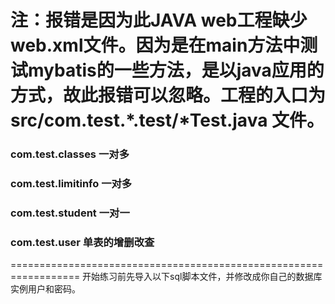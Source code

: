 注：报错是因为此JAVA web工程缺少web.xml文件。因为是在main方法中测试mybatis的一些方法，是以java应用的方式，故此报错可以忽略。工程的入口为 src/com.test.*.test/*Test.java 文件。
==================

### com.test.classes 一对多
### com.test.limitinfo 一对多
### com.test.student 一对一
### com.test.user 单表的增删改查

==================================================================
开始练习前先导入以下sql脚本文件，并修改成你自己的数据库实例用户和密码。

